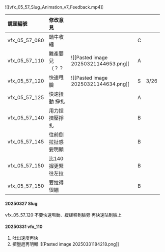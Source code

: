 ![[vfx_05_57_Slug_Animation_v7_Feedback.mp4]]


| 鏡頭編號          | 修改意見        |                                      |     |      |
| :------------ | :---------- | ------------------------------------ | --- | ---- |
| vfx_05_57_080 | 蝸牛收縮        |                                      | C   |      |
| vfx_05_57_110 | 難產嬰兒 （？？    | ![[Pasted image 20250321144653.png]] | A   |      |
| vfx_05_57_120 | 快速甩臉        | ![[Pasted image 20250321144634.png]] | S   | 3/26 |
| vfx_05_57_125 | 快速扭動 掙扎     |                                      | A   |      |
| vfx_05_57_140 | 用力捏 擠壓掙扎    |                                      | B   |      |
| vfx_05_57_145 | 往前倒 拉扯感要明顯  |                                      | B   |      |
| vfx_05_57_150 | 比140握更緊 往左拉 |                                      | B   |      |
| vfx_05_57_150 | 要拉得很繃       |                                      | B   |      |

#### 20250327 Slug
vfx_05_57_120 不要快速甩動、緩緩移到臉旁 再快速貼到臉上

#### 20250331 vfx_110
1. 吐出速度再快
2. 擠壓趕再明顯
![[Pasted image 20250331184218.png]]